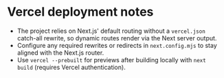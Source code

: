 # Vercel deployment notes

- The project relies on Next.js' default routing without a `vercel.json` catch-all rewrite, so dynamic routes render via the Next server output.
- Configure any required rewrites or redirects in `next.config.mjs` to stay aligned with the Next.js router.
- Use `vercel --prebuilt` for previews after building locally with `next build` (requires Vercel authentication).
